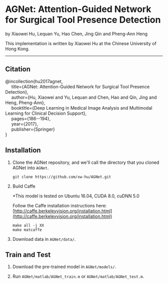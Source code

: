 # AGNet: Attention-Guided Network for Surgical Tool Presence Detection

by Xiaowei Hu, Lequan Yu, Hao Chen, Jing Qin and Pheng-Ann Heng

This implementation is written by Xiaowei Hu at the Chinese University of Hong Kong.

***

## Citation

@incollection{hu2017agnet,   
&nbsp;&nbsp;&nbsp;&nbsp;  title={AGNet: Attention-Guided Network for Surgical Tool Presence Detection},   
&nbsp;&nbsp;&nbsp;&nbsp;  author={Hu, Xiaowei and Yu, Lequan and Chen, Hao and Qin, Jing and Heng, Pheng-Ann},   
&nbsp;&nbsp;&nbsp;&nbsp;  booktitle={Deep Learning in Medical Image Analysis and Multimodal Learning for Clinical Decision Support},   
&nbsp;&nbsp;&nbsp;&nbsp;  pages={186--194},   
&nbsp;&nbsp;&nbsp;&nbsp;  year={2017},   
&nbsp;&nbsp;&nbsp;&nbsp;  publisher={Springer}   
}

## Installation
1. Clone the AGNet repository, and we'll call the directory that you cloned AGNet into `AGNet`.

    ```shell
    git clone https://github.com/xw-hu/AGNet.git
    ```

2. Build Caffe

   *This model is tested on Ubuntu 16.04, CUDA 8.0, cuDNN 5.0   
    
   Follow the Caffe installation instructions here: [http://caffe.berkeleyvision.org/installation.html](http://caffe.berkeleyvision.org/installation.html)   

   ```shell
   make all -j XX
   make matcaffe
   ```
   
3. Download data in `AGNet/data/`.

## Train and Test

1. Download the pre-trained model in `AGNet/models/`.

2. Run `AGNet/matlab/AGNet_train.m` or `AGNet/matlab/AGNet_test.m`.
   
   

